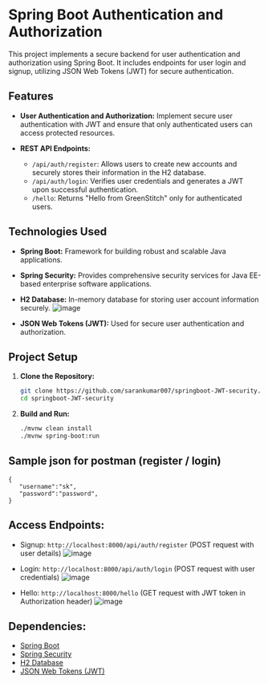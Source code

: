 # Spring Boot Authentication and Authorization

This project implements a secure backend for user authentication and authorization using Spring Boot. It includes endpoints for user login and signup, utilizing JSON Web Tokens (JWT) for secure authentication.

## Features

- **User Authentication and Authorization:** Implement secure user authentication with JWT and ensure that only authenticated users can access protected resources.

- **REST API Endpoints:**
  - `/api/auth/register`: Allows users to create new accounts and securely stores their information in the H2 database.
  - `/api/auth/login`: Verifies user credentials and generates a JWT upon successful authentication.
  - `/hello`: Returns "Hello from GreenStitch" only for authenticated users.

## Technologies Used

- **Spring Boot:** Framework for building robust and scalable Java applications.
- **Spring Security:** Provides comprehensive security services for Java EE-based enterprise software applications.
- **H2 Database:** In-memory database for storing user account information securely.
  ![image](https://github.com/sarankumar007/springboot-JWT-security/assets/93342856/1bea1b11-1119-4ca6-96b4-bf142447b1ef)

- **JSON Web Tokens (JWT):** Used for secure user authentication and authorization.

## Project Setup

1. **Clone the Repository:**
   ```bash
   git clone https://github.com/sarankumar007/springboot-JWT-security.git
   cd springboot-JWT-security

2. **Build and Run:**
   ```bash
   ./mvnw clean install
   ./mvnw spring-boot:run

## Sample json for postman (register / login) 
```
{
   "username":"sk",
   "password":"password",
}
```

## Access Endpoints:

- Signup: `http://localhost:8000/api/auth/register` (POST request with user details)
  ![image](https://github.com/sarankumar007/springboot-JWT-security/assets/93342856/e8a6d3a5-2551-47cb-bc56-2b8d2dae6d5e)

- Login: `http://localhost:8000/api/auth/login` (POST request with user credentials)
  ![image](https://github.com/sarankumar007/springboot-JWT-security/assets/93342856/3b2f9bf2-bece-4b3a-8ff7-b119b478adb2)

- Hello: `http://localhost:8000/hello` (GET request with JWT token in Authorization header)
  ![image](https://github.com/sarankumar007/springboot-JWT-security/assets/93342856/01f5b9f1-12fd-4ebe-b3ab-8433f830298f)


## Dependencies:

- [Spring Boot](https://spring.io/projects/spring-boot)
- [Spring Security](https://spring.io/projects/spring-security)
- [H2 Database](https://www.h2database.com/)
- [JSON Web Tokens (JWT)](https://jwt.io/)


